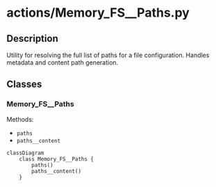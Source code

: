 # actions/Memory_FS__Paths.py


## Description
Utility for resolving the full list of paths for a file configuration. Handles metadata and content path generation.
## Classes
### Memory_FS__Paths
Methods:
- `paths`
- `paths__content`

```mermaid
classDiagram
    class Memory_FS__Paths {
        paths()
        paths__content()
    }
```
